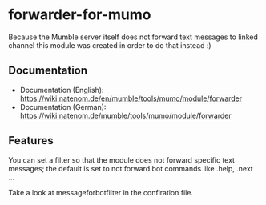 # forwarder-for-mumo
Because the Mumble server itself does not forward text messages to linked channel this module was created in order to do that instead :)

## Documentation
* Documentation (English): https://wiki.natenom.de/en/mumble/tools/mumo/module/forwarder
* Documentation (German): https://wiki.natenom.de/mumble/tools/mumo/module/forwarder

## Features
You can set a filter so that the module does not forward specific text messages; the default is set to not forward bot commands like .help, .next ...

Take a look at messageforbotfilter in the confiration file.
